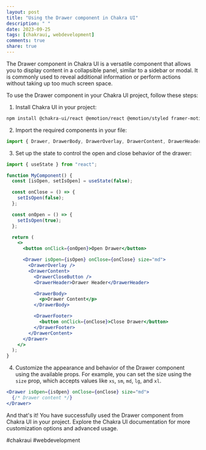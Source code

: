 ```yaml
---
layout: post
title: "Using the Drawer component in Chakra UI"
description: " "
date: 2023-09-25
tags: [chakraui, webdevelopment]
comments: true
share: true
---
```


The Drawer component in Chakra UI is a versatile component that allows you to display content in a collapsible panel, similar to a sidebar or modal. It is commonly used to reveal additional information or perform actions without taking up too much screen space.

To use the Drawer component in your Chakra UI project, follow these steps:

1. Install Chakra UI in your project:

```bash
npm install @chakra-ui/react @emotion/react @emotion/styled framer-motion
```

2. Import the required components in your file:

```jsx
import { Drawer, DrawerBody, DrawerOverlay, DrawerContent, DrawerHeader, DrawerFooter, DrawerCloseButton } from "@chakra-ui/react";
```

3. Set up the state to control the open and close behavior of the drawer:

```jsx
import { useState } from "react";

function MyComponent() {
  const [isOpen, setIsOpen] = useState(false);

  const onClose = () => {
    setIsOpen(false);
  };

  const onOpen = () => {
    setIsOpen(true);
  };

  return (
    <>
      <button onClick={onOpen}>Open Drawer</button>

      <Drawer isOpen={isOpen} onClose={onClose} size="md">
        <DrawerOverlay />
        <DrawerContent>
          <DrawerCloseButton />
          <DrawerHeader>Drawer Header</DrawerHeader>

          <DrawerBody>
            <p>Drawer Content</p>
          </DrawerBody>

          <DrawerFooter>
            <button onClick={onClose}>Close Drawer</button>
          </DrawerFooter>
        </DrawerContent>
      </Drawer>
    </>
  );
}
```

4. Customize the appearance and behavior of the Drawer component using the available props. For example, you can set the size using the `size` prop, which accepts values like `xs`, `sm`, `md`, `lg`, and `xl`.

```jsx
<Drawer isOpen={isOpen} onClose={onClose} size="md">
  {/* Drawer content */}
</Drawer>
```

And that's it! You have successfully used the Drawer component from Chakra UI in your project. Explore the Chakra UI documentation for more customization options and advanced usage.

#chakraui #webdevelopment